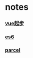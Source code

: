 # notes

### [vue起步](https://github.com/vectorzero/notes/tree/master/vue)

### [es6](https://github.com/vectorzero/notes/tree/master/es6)

### [parcel](https://github.com/vectorzero/notes/tree/master/parcel.md)
